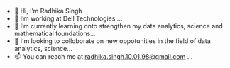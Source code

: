 - 👋 Hi, I’m Radhika Singh
- 👀 I’m working at Dell Technologies ...
- 🌱 I’m currently learning onto strengthen my data analytics, science and mathematical foundations...
- 💞️ I'm looking to colloborate on new oppotunities in the field of data analytics, science...
- 📫 You can reach me at radhika.singh.10.01.98@gmail.com ...

<!---
rads731/rads731 is a ✨ special ✨ repository because its `README.md` (this file) appears on your GitHub profile.
You can click the Preview link to take a look at your changes.
--->
